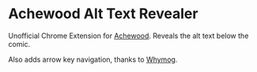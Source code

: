 # Achewood Alt Text Revealer

Unofficial Chrome Extension for [Achewood](http://www.achewood.com). Reveals the alt text below the comic.

Also adds arrow key navigation, thanks to [Whymog](https://github.com/whymog/golden-tabloid).
